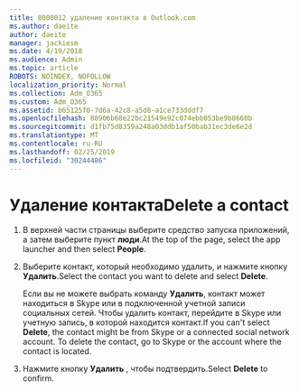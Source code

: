 ```yaml
---
title: 8000012 удаление контакта в Outlook.com
ms.author: daeite
author: daeite
manager: jackiesm
ms.date: 4/19/2018
ms.audience: Admin
ms.topic: article
ROBOTS: NOINDEX, NOFOLLOW
localization_priority: Normal
ms.collection: Adm_O365
ms.custom: Adm_O365
ms.assetid: b65125f0-7d6a-42c8-a5d8-a1ce733dddf7
ms.openlocfilehash: 88906b68e22bc21549e92c074ebb053be9b8660b
ms.sourcegitcommit: d1fb75d8359a248a03ddb1af50bab31ec3de6e2d
ms.translationtype: MT
ms.contentlocale: ru-RU
ms.lasthandoff: 02/25/2019
ms.locfileid: "30244486"
---
```

# <a name="delete-a-contact"></a><span data-ttu-id="5ce88-102">Удаление контакта</span><span class="sxs-lookup"><span data-stu-id="5ce88-102">Delete a contact</span></span>

1. <span data-ttu-id="5ce88-103">В верхней части страницы выберите средство запуска приложений, а затем выберите пункт **люди**.</span><span class="sxs-lookup"><span data-stu-id="5ce88-103">At the top of the page, select the app launcher  and then select **People**.</span></span> 
    
2. <span data-ttu-id="5ce88-104">Выберите контакт, который необходимо удалить, и нажмите кнопку **Удалить**.</span><span class="sxs-lookup"><span data-stu-id="5ce88-104">Select the contact you want to delete and select **Delete**.</span></span>
    
    <span data-ttu-id="5ce88-p101">Если вы не можете выбрать команду **Удалить**, контакт может находиться в Skype или в подключенной учетной записи социальных сетей. Чтобы удалить контакт, перейдите в Skype или учетную запись, в которой находится контакт.</span><span class="sxs-lookup"><span data-stu-id="5ce88-p101">If you can't select **Delete**, the contact might be from Skype or a connected social network account. To delete the contact, go to Skype or the account where the contact is located.</span></span>
    
3. <span data-ttu-id="5ce88-107">Нажмите кнопку **Удалить** , чтобы подтвердить.</span><span class="sxs-lookup"><span data-stu-id="5ce88-107">Select **Delete** to confirm.</span></span> 
    

